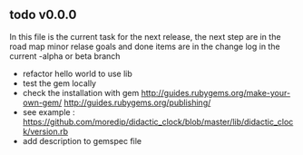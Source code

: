  ## todo v0.0.0

 In this file is the current task for the next release, the next step are in the road map minor relase goals
 and done items are in the change log in the current -alpha or beta branch

- refactor hello world to use lib
- test the gem locally
- check the installation with gem http://guides.rubygems.org/make-your-own-gem/  http://guides.rubygems.org/publishing/
- see example : https://github.com/moredip/didactic_clock/blob/master/lib/didactic_clock/version.rb
- add description to gemspec file
